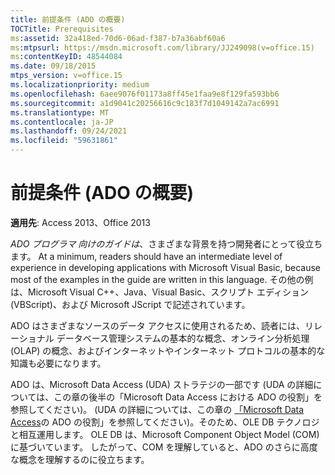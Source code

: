 ```yaml
---
title: 前提条件 (ADO の概要)
TOCTitle: Prerequisites
ms:assetid: 32a418ed-70d6-06ad-f387-b7a36abf60a6
ms:mtpsurl: https://msdn.microsoft.com/library/JJ249098(v=office.15)
ms:contentKeyID: 48544084
ms.date: 09/18/2015
mtps_version: v=office.15
ms.localizationpriority: medium
ms.openlocfilehash: 6aee9076f01173a8ff45e1faa9e8f129fa593bb6
ms.sourcegitcommit: a1d9041c20256616c9c183f7d1049142a7ac6991
ms.translationtype: MT
ms.contentlocale: ja-JP
ms.lasthandoff: 09/24/2021
ms.locfileid: "59631861"
---
```

# <a name="prerequisites-ado-introduction"></a>前提条件 (ADO の概要)

**適用先**: Access 2013、Office 2013

*ADO プログラマ 向けのガイドは*、さまざまな背景を持つ開発者にとって役立ちます。 At a minimum, readers should have an intermediate level of experience in developing applications with Microsoft Visual Basic, because most of the examples in the guide are written in this language. その他の例は、Microsoft Visual C++、Java、Visual Basic、スクリプト エディション (VBScript)、および Microsoft JScript で記述されています。

ADO はさまざまなソースのデータ アクセスに使用されるため、読者には、リレーショナル データベース管理システムの基本的な概念、オンライン分析処理 (OLAP) の概念、およびインターネットやインターネット プロトコルの基本的な知識も必要になります。

ADO は、Microsoft Data Access (UDA) ストラテジの一部です (UDA の詳細については、この章の後半の「Microsoft Data Access における ADO の役割」を参照してください)。 (UDA の詳細については、この章の [「Microsoft Data Access](the-role-of-ado-in-microsoft-data-access.md)の ADO の役割」を参照してください)。そのため、OLE DB テクノロジと相互運用します。 OLE DB は、Microsoft Component Object Model (COM) に基づいています。 したがって、COM を理解していると、ADO のさらに高度な概念を理解するのに役立ちます。

